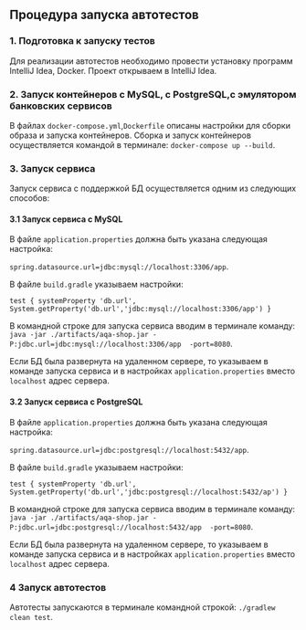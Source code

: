## Процедура запуска автотестов

### 1. Подготовка к запуску тестов
Для реализации автотестов необходимо провести установку программ IntelliJ Idea, Docker.
Проект открываем в IntelliJ Idea.

### 2. Запуск контейнеров c MySQL, с PostgreSQL,с эмулятором банковских сервисов
В файлах  `docker-compose.yml`,`Dockerfile` описаны настройки для сборки образа и запуска контейнеров.
Сборка и запуск контейнеров осуществляется командой в терминале: `docker-compose up --build`.


### 3. Запуск сервиса

Запуск сервиса с поддержкой БД осуществляется одним из следующих способов:

#### 3.1 Запуск сервиса с MySQL

В файле `application.properties` должна быть указана следующая настройка: 

`spring.datasource.url=jdbc:mysql://localhost:3306/app`.

В файле `build.gradle`  указываем настройки:

`test {
systemProperty 'db.url', System.getProperty('db.url','jdbc:mysql://localhost:3306/app')
}`

В командной строке для запуска сервиса вводим в терминале команду: `java -jar ./artifacts/aqa-shop.jar -P:jdbc.url=jdbc:mysql://localhost:3306/app  -port=8080`.


Если БД была развернута на удаленном сервере, то указываем в команде запуска сервиса и в настройках `application.properties` вместо `localhost` адрес сервера.

#### 3.2 Запуск сервиса с PostgreSQL

В файле `application.properties` должна быть указана следующая настройка: 

`spring.datasource.url=jdbc:postgresql://localhost:5432/app`.

В файле `build.gradle`  указываем настройки:

`test {
systemProperty 'db.url', System.getProperty('db.url','jdbc:postgresql://localhost:5432/ap')
}`

В командной строке для запуска сервиса вводим в терминале команду:  `java -jar ./artifacts/aqa-shop.jar -P:jdbc.url=jdbc:postgresql://localhost:5432/app  -port=8080`.


Если БД была развернута на удаленном сервере, то указываем в команде запуска сервиса и в настройках `application.properties` вместо `localhost` адрес сервера.


### 4 Запуск автотестов

Автотесты запускаются в терминале командной строкой: `./gradlew clean test`.

